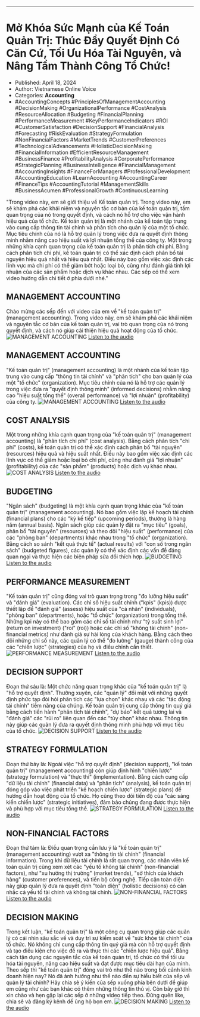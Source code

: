 
---

# Mở Khóa Sức Mạnh của Kế Toán Quản Trị: Thúc Đẩy Quyết Định Có Căn Cứ, Tối Ưu Hóa Tài Nguyên, và Nâng Tầm Thành Công Tổ Chức!

- Published: April 18, 2024
- Author: Vietnamese Online Voice
- Categories: **Accounting**
- #AccountingConcepts #PrinciplesOfManagementAccounting #DecisionMaking #OrganizationalPerformance #CostAnalysis #ResourceAllocation #Budgeting #FinancialPlanning #PerformanceMeasurement #KeyPerformanceIndicators #ROI #CustomerSatisfaction #DecisionSupport #FinancialAnalysis #Forecasting #RiskEvaluation #StrategyFormulation #NonFinancialFactors #MarketTrends #CustomerPreferences #TechnologicalAdvancements #HolisticDecisionMaking #FinancialInformation #EfficientResourceManagement #BusinessFinance #ProfitabilityAnalysis #CorporatePerformance #StrategicPlanning #BusinessIntelligence #FinancialManagement #AccountingInsights #FinanceForManagers #ProfessionalDevelopment #AccountingEducation #LearnAccounting #AccountingCareer #FinanceTips #AccountingTutorial #ManagementSkills #BusinessAcumen #ProfessionalGrowth #ContinuousLearning

"Trong video này, em sẽ giới thiệu về Kế toán quản trị. Trong video này, em sẽ khám phá các khái niệm và nguyên tắc cơ bản của kế toán quản trị, tầm quan trọng của nó trong quyết định, và cách nó hỗ trợ cho việc vận hành hiệu quả của tổ chức. Kế toán quản trị là một nhánh của kế toán tập trung vào cung cấp thông tin tài chính và phân tích cho quản lý của một tổ chức. Mục tiêu chính của nó là hỗ trợ quản lý trong việc đưa ra quyết định thông minh nhằm nâng cao hiệu suất và lợi nhuận tổng thể của công ty. Một trong những khía cạnh quan trọng của kế toán quản trị là phân tích chi phí. Bằng cách phân tích chi phí, kế toán quản trị có thể xác định cách phân bổ tài nguyên hiệu quả nhất và hiệu quả nhất. Điều này bao gồm việc xác định các lĩnh vực mà chi phí có thể giảm bớt hoặc loại bỏ, cũng như đánh giá tính lợi nhuận của các sản phẩm hoặc dịch vụ khác nhau. Các sếp có thể xem video hướng dẫn chi tiết ở phía dưới nhé."


## MANAGEMENT ACCOUNTING

Chào mừng các sếp đến với video của em về "kế toán quản trị" (management accounting). Trong video này, em sẽ khám phá các khái niệm và nguyên tắc cơ bản của kế toán quản trị, vai trò quan trọng của nó trong quyết định, và cách nó giúp cải thiện hiệu quả hoạt động của tổ chức.
![MANAGEMENT ACCOUNTING](https://http-archiver-apis-production-80.schnworks.com/storage/images/transitions/2024-04-18/transition--7482551167-Montserrat-Bold-4A148C.jpg)
[Listen to the audio](https://http-archiver-apis-production-80.schnworks.com/storage/audio/file-5857646342.mp3)



## MANAGEMENT ACCOUNTING

"Kế toán quản trị" (management accounting) là một nhánh của kế toán tập trung vào cung cấp "thông tin tài chính" và "phân tích" cho ban quản lý của một "tổ chức" (organization). Mục tiêu chính của nó là hỗ trợ các quản lý trong việc đưa ra "quyết định thông minh" (informed decisions) nhằm nâng cao "hiệu suất tổng thể" (overall performance) và "lợi nhuận" (profitability) của công ty.
![MANAGEMENT ACCOUNTING](https://http-archiver-apis-production-80.schnworks.com/storage/images/transitions/2024-04-18/transition--38893623157-Montserrat-Black-4A148C.jpg)
[Listen to the audio](https://http-archiver-apis-production-80.schnworks.com/storage/audio/file-31482766029.mp3)



## COST ANALYSIS

Một trong những khía cạnh quan trọng của "kế toán quản trị" (management accounting) là "phân tích chi phí" (cost analysis). Bằng cách phân tích "chi phí" (costs), kế toán quản trị có thể xác định cách phân bổ "tài nguyên" (resources) hiệu quả và hiệu suất nhất. Điều này bao gồm việc xác định các lĩnh vực có thể giảm hoặc loại bỏ chi phí, cũng như đánh giá "lợi nhuận" (profitability) của các "sản phẩm" (products) hoặc dịch vụ khác nhau.
![COST ANALYSIS](https://http-archiver-apis-production-80.schnworks.com/storage/images/transitions/2024-04-18/transition--22600903758-Montserrat-Regular-512DA8.jpg)
[Listen to the audio](https://http-archiver-apis-production-80.schnworks.com/storage/audio/file-16449580065.mp3)



## BUDGETING

"Ngân sách" (budgeting) là một khía cạnh quan trọng khác của "kế toán quản trị" (management accounting). Nó bao gồm việc lập kế hoạch tài chính (financial plans) cho các "kỳ kế tiếp" (upcoming periods), thường là hàng năm (annual basis). Ngân sách giúp các quản lý đặt ra "mục tiêu" (goals), phân bổ "tài nguyên" (resources) và theo dõi "hiệu suất" (performance) của các "phòng ban" (departments) khác nhau trong "tổ chức" (organization). Bằng cách so sánh "kết quả thực tế" (actual results) với "con số trong ngân sách" (budgeted figures), các quản lý có thể xác định các vấn đề đáng quan ngại và thực hiện các biện pháp sửa đổi thích hợp.
![BUDGETING](https://http-archiver-apis-production-80.schnworks.com/storage/images/transitions/2024-04-18/transition--19830328910-Montserrat-ExtraBold-303F9F.jpg)
[Listen to the audio](https://http-archiver-apis-production-80.schnworks.com/storage/audio/file-21198259215.mp3)



## PERFORMANCE MEASUREMENT

"Kế toán quản trị" cũng đóng vai trò quan trọng trong "đo lường hiệu suất" và "đánh giá" (evaluation). Các chỉ số hiệu suất chính ("kpis" (kpis)) được thiết lập để "đánh giá" (assess) hiệu suất của "cá nhân" (individuals), "phòng ban" (departments), hoặc "tổ chức" (organization) trong tổng thể. Những kpi này có thể bao gồm các chỉ số tài chính như "tỷ suất sinh lợi" (return on investment) ("roi" (roi)) hoặc các chỉ số "không tài chính" (non-financial metrics) như đánh giá sự hài lòng của khách hàng. Bằng cách theo dõi những chỉ số này, các quản lý có thể "đo lường" (gauge) thành công của các "chiến lược" (strategies) của họ và điều chỉnh cần thiết.
![PERFORMANCE MEASUREMENT](https://http-archiver-apis-production-80.schnworks.com/storage/images/transitions/2024-04-18/transition--24165911108-Montserrat-Medium-673AB7.jpg)
[Listen to the audio](https://http-archiver-apis-production-80.schnworks.com/storage/audio/file-35054566523.mp3)



## DECISION SUPPORT

Đoạn thứ sáu là: Một chức năng quan trọng khác của "kế toán quản trị" là "hỗ trợ quyết định". Thường xuyên, các "quản lý" đối mặt với những quyết định phức tạp đòi hỏi phân tích các "lựa chọn" khác nhau và các "tác động tài chính" tiềm năng của chúng. Kế toán quản trị cung cấp thông tin quý giá bằng cách tiến hành "phân tích tài chính", "dự báo" kết quả tương lai và "đánh giá" các "rủi ro" liên quan đến các "tùy chọn" khác nhau. Thông tin này giúp các quản lý đưa ra quyết định thông minh phù hợp với mục tiêu của tổ chức.
![DECISION SUPPORT](https://http-archiver-apis-production-80.schnworks.com/storage/images/transitions/2024-04-18/transition--31568832680-Montserrat-Black-303F9F.jpg)
[Listen to the audio](https://http-archiver-apis-production-80.schnworks.com/storage/audio/file-16736399389.mp3)



## STRATEGY FORMULATION

Đoạn thứ bảy là: Ngoài việc "hỗ trợ quyết định" (decision support), "kế toán quản trị" (management accounting) còn giúp định hình "chiến lược" (strategy formulation) và "thực thi" (implementation). Bằng cách cung cấp "dữ liệu tài chính" (financial data) và "phân tích" (analysis), kế toán quản trị đóng góp vào việc phát triển "kế hoạch chiến lược" (strategic plans) để hướng dẫn hoạt động của tổ chức. Họ cũng theo dõi tiến độ của "các sáng kiến chiến lược" (strategic initiatives), đảm bảo chúng đang được thực hiện và phù hợp với mục tiêu tổng thể.
![STRATEGY FORMULATION](https://http-archiver-apis-production-80.schnworks.com/storage/images/transitions/2024-04-18/transition--50896316922-Montserrat-Bold-9C27B0.jpg)
[Listen to the audio](https://http-archiver-apis-production-80.schnworks.com/storage/audio/file-11987245013.mp3)



## NON-FINANCIAL FACTORS

Đoạn thứ tám là: Điều quan trọng cần lưu ý là "kế toán quản trị" (management accounting) vượt xa "thông tin tài chính" (financial information). Trong khi dữ liệu tài chính là rất quan trọng, các nhân viên kế toán quản trị cũng xem xét các "yếu tố không tài chính" (non-financial factors), như "xu hướng thị trường" (market trends), "sở thích của khách hàng" (customer preferences), và tiến bộ công nghệ. Tiếp cận toàn diện này giúp quản lý đưa ra quyết định "toàn diện" (holistic decisions) có cân nhắc cả yếu tố tài chính và không tài chính.
![NON-FINANCIAL FACTORS](https://http-archiver-apis-production-80.schnworks.com/storage/images/transitions/2024-04-18/transition--19860231625-Montserrat-Regular-4A148C.jpg)
[Listen to the audio](https://http-archiver-apis-production-80.schnworks.com/storage/audio/file-22793895879.mp3)



## DECISION MAKING

Trong kết luận, "kế toán quản trị" là một công cụ quan trọng giúp các quản lý có cái nhìn sâu sắc về và duy trì sự kiểm soát về "sức khỏe tài chính" của tổ chức. Nó không chỉ cung cấp thông tin quý giá mà còn hỗ trợ quyết định và tạo điều kiện cho việc đề ra và thực thi các "chiến lược hiệu quả". Bằng cách tận dụng các nguyên tắc của kế toán quản trị, tổ chức có thể tối ưu hóa tài nguyên, nâng cao hiệu suất và đạt được mục tiêu dài hạn của mình.
Theo sếp thì "kế toán quản trị" đóng vai trò như thế nào trong bối cảnh kinh doanh hiện nay? Nó đã ảnh hưởng như thế nào đến sự hiểu biết của sếp về quản lý tài chính? Hãy chia sẻ ý kiến của sếp xuống phía bên dưới để giúp em cũng như các bạn khác có thêm những thông tin thú vị. Còn bây giờ thì xin chào và hẹn gặp lại các sếp ở những video tiếp theo. Đừng quên like, chia sẻ và đăng ký kênh để ủng hộ bọn em.
![DECISION MAKING](https://http-archiver-apis-production-80.schnworks.com/storage/images/transitions/2024-04-18/transition--41208289543-Montserrat-Regular-004895.jpg)
[Listen to the audio](https://http-archiver-apis-production-80.schnworks.com/storage/audio/file-19465893689.mp3)

